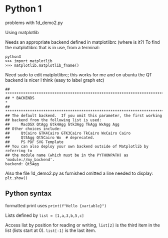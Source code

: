 # Python 1

problems with 1d_demo2.py

Using matplotlib

Needs an appropriate backend defined in matplotlibrc (where is it?)
To find the matplotlibrc that is in use, from a terminal:

```
python3
>>> import matplotlib
>>> matplotlib.matplotlib_fname()
```
Need sudo to edit matplotlibrc; this works for me and on ubuntu the QT backend is nicer I think (easy to label graph etc)

```
## ***************************************************************************
## * BACKENDS                                                                *
## ***************************************************************************
## The default backend.  If you omit this parameter, the first working
## backend from the following list is used:
##     MacOSX QtAgg Gtk4Agg Gtk3Agg TkAgg WxAgg Agg
## Other choices include:
##     QtCairo GTK4Cairo GTK3Cairo TkCairo WxCairo Cairo
##     Qt5Agg Qt5Cairo Wx  # deprecated.
##     PS PDF SVG Template
## You can also deploy your own backend outside of Matplotlib by referring to
## the module name (which must be in the PYTHONPATH) as 'module://my_backend'.
backend: Qt5Agg
```
Also the file 1d_demo2.py as furnished omitted a line needed to display:
`plt.show()`

## Python syntax
formatted print uses
`print(f"Hello {variable}")`

Lists defined by `list = [1,a,3,b,5,c]`

Access list by position for reading or writing, `list[2]` is the third item in the list (lists start at 0). `list[-1]` is the last item.


